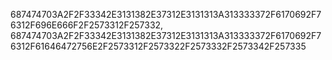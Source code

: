 687474703A2F2F33342E3131382E37312E3131313A313333372F6170692F76312F696E666F2F2573312F257332,
687474703A2F2F33342E3131382E37312E3131313A313333372F6170692F76312F61646472756E2F2573312F2573322F2573332F2573342F257335
